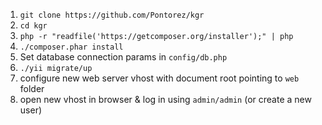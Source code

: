 1. ```git clone https://github.com/Pontorez/kgr```
2. ```cd kgr```
3. ```php -r "readfile('https://getcomposer.org/installer');" | php```
4. ```./composer.phar install```
5. Set database connection params in ```config/db.php```
6. ```./yii migrate/up```
7. configure new web server vhost with document root pointing to ```web``` folder
8. open new vhost in browser & log in using ```admin/admin``` (or create a new user)
